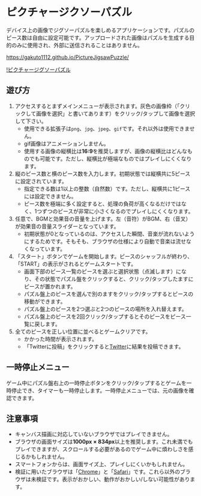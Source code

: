 # ピクチャージクソーパズル

デバイス上の画像でジグソーパズルを楽しめるアプリケーションです。パズルのピース数は自由に設定可能です。アップロードされた画像はパズルを生成する目的のみに使用され、外部に送信されることはありません。

https://gakuto1112.github.io/PictureJigsawPuzzle/

[!ピクチャージグソーパズル](README_Images/ピクチャージグソーパズル.jpg)

## 遊び方
1. アクセスするとまずメインメニューが表示されます。灰色の画像枠（「クリックして画像を選択」と書いてあります）をクリック/タップして画像を選択して下さい。
   - 使用できる拡張子は```png```、```jpg```、```jpeg```、```gif```です。それ以外は使用できません。
   - gif画像はアニメーションしません。
   - 使用する画像の縦横比は**16:9**を推奨しますが、画像の縦横比はどんなものでも可能です。ただし、縦横比が極端なものではプレイしにくくなります。
2. 縦のピース数と横のピース数を入力します。初期状態では縦横共に5ピースに設定されています。
	- 指定できる数は1以上の整数（自然数）です。ただし、縦横共に1ピースには設定できません。
	- ピース数を極端に多く設定すると、処理の負荷が高くなるだけではなく、1つずつのピースが非常に小さくなるのでプレイしにくくなります。
3. 任意で、BGMと効果音の音量を上げます。左（音符）がBGM、右（音叉）が効果音の音量スライダーとなっています。
	- 初期状態が0となっているのは、アクセスした瞬間、音楽が流れないようにするためです。そもそも、ブラウザの仕様により自動で音楽は流せなくなっています。
4. 「スタート」ボタンでゲームを開始します。ピースのシャッフルが終わり、「START」の表示がされるとゲームスタートです。
	- 画面下部のピース一覧のピースを選ぶと選択状態（点滅します）になり、その状態でパズル盤をクリックすると、クリック/タップしたますにピースが置かれます。
	- パズル盤上のピースを選んで別のますをクリック/タップするとピースの移動ができます。
	- パズル盤上のピースを2つ選ぶと2つのピースの場所を入れ替えます。
	- パズル盤上のピースを2回クリック/タップするとそのピースをピース一覧に戻します。
5. 全てのピースを正しい位置に並べるとゲームクリアです。
   - かかった時間が表示されます。
   - 「Twitterに投稿」をクリックすると[Twitter](https://twitter.com/home)に結果を投稿できます。

## 一時停止メニュー
ゲーム中にパズル盤右上の一時停止ボタンをクリック/タップするとゲームを一時停止でき、タイマーも一時停止します。一時停止メニューでは、元の画像を確認できます。

## 注意事項
- キャンバス描画に対応していないブラウザではプレイできません。
- ブラウザの画面サイズは**1000px × 834px**以上を推奨します。これ未満でもプレイできますが、スクロールする必要があるのでゲーム中に煩わしさを感じるかもしれません。
- スマートフォンからは、画面サイズ上、プレイしにくいかもしれません。
- 検証に用いたブラウザは「[Chrome](https://www.google.com/intl/ja_jp/chrome/)」と「[Safari](https://www.apple.com/jp/safari/)」です。これら以外のブラウザは未検証です。表示がおかしい、動作がおかしい/しない可能性があります。
